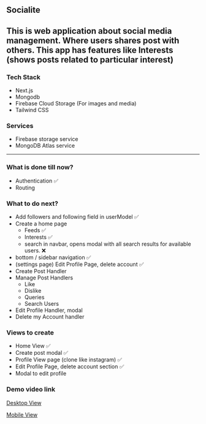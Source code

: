 ## Socialite

## This is web application about social media management. Where users shares post with others. This app has features like Interests (shows posts related to particular interest)

### Tech Stack

- Next.js
- Mongodb
- Firebase Cloud Storage (For images and media)
- Tailwind CSS

### Services
- Firebase storage service
- MongoDB Atlas service 

---

### What is done till now?

- Authentication ✅
- Routing

### What to do next?

- Add followers and following field in userModel ✅
- Create a home page
  - Feeds ✅
  - Interests ✅
  - search in navbar, opens modal with all search results for available users. ❌
- bottom / sidebar navigation ✅
- (settings page) Edit Profile Page, delete account ✅
- Create Post Handler 
- Manage Post Handlers
  - Like
  - Dislike
  - Queries
  - Search Users
- Edit Profile Handler, modal
- Delete my Account handler

### Views to create

- Home View ✅
- Create post modal ✅
- Profile View page (clone like instagram)  ✅
- Edit Profile Page, delete account section  ✅
- Modal to edit profile

### Demo video link

[Desktop View](https://drive.google.com/file/d/18VDGh6CPZAsxckQGwPYswhOz2NFZnJFk/view?usp=share_link)

[Mobile View](https://drive.google.com/file/d/14UsI-uw3CXyILfEf9E9L-4JXZytrHfe6/view?usp=share_link)